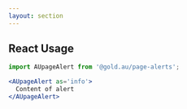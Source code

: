```yaml
---
layout: section
---
```


## React Usage

```jsx
import AUpageAlert from '@gold.au/page-alerts';

<AUpageAlert as='info'>
  Content of alert
</AUpageAlert>
```
